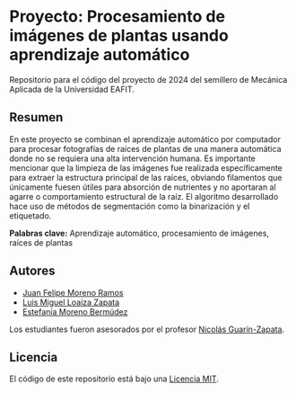 # Proyecto: Procesamiento de imágenes de plantas usando aprendizaje automático

Repositorio para el código del proyecto de 2024 del semillero de Mecánica Aplicada de la Universidad EAFIT.

## Resumen

En este proyecto se combinan el aprendizaje automático por computador para procesar fotografías de raíces de plantas de una manera automática donde no se requiera una alta intervención humana. Es importante mencionar que la limpieza de las imágenes fue realizada específicamente para extraer la estructura principal de las raíces, obviando filamentos que únicamente fuesen útiles para absorción de nutrientes y no aportaran al agarre o comportamiento estructural de la raíz. El algoritmo desarrollado hace uso de métodos de segmentación como la binarización y el etiquetado.

**Palabras clave:** Aprendizaje automático, procesamiento de imágenes, raíces de plantas

## Autores

- [Juan Felipe Moreno Ramos](https://github.com/Arownsis)
- [Luis Miguel Loaiza Zapata](https://github.com/Ph0n1x0)
- [Estefanía Moreno Bermúdez](https://github.com/nadalimonada)

Los estudiantes fueron asesorados por el profesor [Nicolás Guarín-Zapata](https://github.com/nicoguaro).

## Licencia

El código de este repositorio está bajo una [Licencia MIT](https://opensource.org/licenses/mit-license.php).
